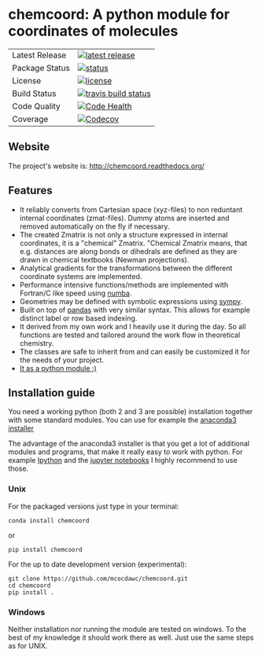 # chemcoord: A python module for coordinates of molecules

<table>
<tr>
  <td>Latest Release</td>
  <td>
    <a href="https://pypi.python.org/pypi/chemcoord">
    <img src="https://img.shields.io/pypi/v/chemcoord.svg" alt="latest release" />
    </a>
  </td>
<tr>
  <td>Package Status</td>
  <td>
    <a href="https://pypi.python.org/pypi/chemcoord">
    <img src="https://img.shields.io/pypi/status/chemcoord.svg"
      alt="status" />
    </a>
  </td>
</tr>
<tr>
  <td>License</td>
  <td>
    <a href="https://www.gnu.org/licenses/lgpl-3.0.en.html">
    <img src="https://img.shields.io/pypi/l/chemcoord.svg" alt="license" />
    </a>
  </td>
</tr>
<tr>
  <td>Build Status</td>
  <td>
    <a href="https://travis-ci.org/mcocdawc/chemcoord">
    <img src="https://travis-ci.org/mcocdawc/chemcoord.svg?branch=master"
      alt="travis build status" />
    </a>
  </td>
</tr>
<tr>
  <td>Code Quality</td>
  <td>
    <a href="https://landscape.io/github/mcocdawc/chemcoord/master">
    <img  src="https://landscape.io/github/mcocdawc/chemcoord/master/landscape.svg?style=flat"
      alt="Code Health" />
    </a>
  </td>
</tr>
<tr>
  <td>Coverage</td>
  <td>
    <a href="https://codecov.io/gh/mcocdawc/chemcoord">
    <img src="https://codecov.io/gh/mcocdawc/chemcoord/branch/master/graph/badge.svg" alt="Codecov" />
    </a>
  </td>
</tr>
</table>

## Website

The project's website is: http://chemcoord.readthedocs.org/


## Features

* It reliably converts from Cartesian space (xyz-files) to
  non reduntant internal coordinates (zmat-files).
  Dummy atoms are inserted and removed automatically on the fly if necessary.
* The created Zmatrix is not only a structure expressed in internal coordinates,
  it is a "chemical" Zmatrix.
  "Chemical Zmatrix means, that e.g. distances are along bonds
  or dihedrals are defined as they are drawn in chemical textbooks
  (Newman projections).
* Analytical gradients for the transformations between the different
  coordinate systems are implemented.
* Performance intensive functions/methods are implemented
  with Fortran/C like speed using [numba](http://numba.pydata.org/).
* Geometries may be defined with symbolic expressions using
  [sympy](http://www.sympy.org/en/index.html).
* Built on top of [pandas](http://pandas.pydata.org/) with very similar syntax.
  This allows for example distinct label or row based indexing.
* It derived from my own work and I heavily use it during the day.
  So all functions are tested and tailored around the work flow in
  theoretical chemistry.
* The classes are safe to inherit from and can easily be customized
  it for the needs of your project.
* [It as a python module ;)](https://xkcd.com/353/)


## Installation guide
You need a working python (both 2 and 3 are possible) installation together with some standard modules.
You can use for example the [anaconda3 installer](https://www.continuum.io/downloads/)

The advantage of the anaconda3 installer is that you get a lot of additional modules and programs,
that make it really easy to work with python.
For example [Ipython](http://ipython.org/) and the [jupyter notebooks](http://jupyter.org/)
I highly recommend to use those.

### Unix


For the packaged versions just type in your terminal:
```
conda install chemcoord
```
or
```
pip install chemcoord
```
For the up to date development version (experimental):
```
git clone https://github.com/mcocdawc/chemcoord.git
cd chemcoord
pip install .
```

### Windows

Neither installation nor running the module are tested on windows.
To the best of my knowledge it should work there as well.
Just use the same steps as for UNIX.
